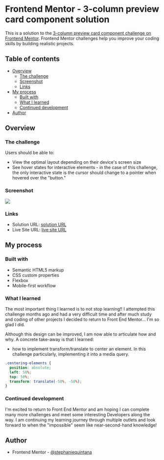 # Frontend Mentor - 3-column preview card component solution

This is a solution to the [3-column preview card component challenge on Frontend Mentor](https://www.frontendmentor.io/challenges/3column-preview-card-component-pH92eAR2-). Frontend Mentor challenges help you improve your coding skills by building realistic projects. 

## Table of contents

- [Overview](#overview)
  - [The challenge](#the-challenge)
  - [Screenshot](#screenshot)
  - [Links](#links)
- [My process](#my-process)
  - [Built with](#built-with)
  - [What I learned](#what-i-learned)
  - [Continued development](#continued-development)
- [Author](#author)


## Overview

### The challenge

Users should be able to:

- View the optimal layout depending on their device's screen size
- See hover states for interactive elements - in the case of this challenge, the only interactive state is the cursor should change to a pointer when hovered over the "button."

### Screenshot

![](https://lh3.googleusercontent.com/DdVgQAVkA8mo0nniNa6aVP-0ag3CT2BIeEO3K21r5te8RAlJz_FiVbeaD93PxKCEUYGGuxaUKFf5GdT-n0OV4M9ODsiwLnn_beToXCMi1pXPg9j3JCVXMbZt_z6OnSvVk8CKRCCXfnUClUYTZFAgsgPcWBZXAkblwq2bDqMKD7gQTxOqHCKpOcmeHQLALuqzftJm2s-T6PODbodoLGnhx3iOLJ5A7l_9McKI1qnoB_2HstznBK5bk25uflqFy_FuKHxYLqqTeHn3UaK5sFRHQZOSQEDjBGnCQxjTig2Ms0t_gKowIskXuFh2bK1k0HFB5yhFy_4XUObnf0mvFpa0a_isz0Yk55M7S-Dx8aoD5GORilSuyhtu1D-lBRvjjVbGYhcul-4tGgbtNBPK1jtgMBsujkSP39-ZLUSAxtCUALWqyFeaYs966V4Px-UviFhFljOrDGLg0xpE06psIXLM_DJKivEi1ZhMfP-K1yHlMh9nWgrcSUole6u-h86lelPnLL67sjy4Y2ZnIZDSblefIQUnzCcczEeHYnRBmhmZ4Cmk6NYAXmvMHvAT0S24uBNqouocwWE_gqamlgCV8rP6fK-WmwzbN14T-wKufMNH89JtZ3Q2RuDAAF7nEN4Qz5riWg4bQ_Xhbdi5Q-ZbPsZPyqH3FNikVsmpabfwvjCMTvcFitxCYZgYU9eVoPn8O42N-NS77FiePLx_LXaBy9UYSpqf=w565-h310-no?authuser=0)

### Links

- Solution URL: [solution URL](https://github.com/stephaniequintana/FrontEndMentor.challenges.3column-preview-card-component)
- Live Site URL: [live site URL](https://stephaniequintana.github.io/3column-preview-card-component/)

## My process

### Built with

- Semantic HTML5 markup
- CSS custom properties
- Flexbox
- Mobile-first workflow

### What I learned

The most important thing I learned is to not stop learning!! I attempted this challenge months ago and had a very difficult time and after much study and coding of other projects I decided to return to Front End Mentor... I'm so glad I did. 

Although this design can be improved, I am now able to articulate how and why. A concrete take-away is that I learned:
 - how to implement transform/translate to center an element. In this challenge particularly, implementing it into a media query.

```css
.centering-elements {
  position: absolute;
  left: 50%;
  top: 50%;
  transform: translate(-50%, -50%);
}
```


### Continued development

I'm excited to return to Front End Mentor and am hoping I can complete many more challenges and meet some interesting Developers along the way. I am continuing my learning journey through multiple outlets and look forward to when the "impossible" seem like near-second-hand knowledge!



## Author
- Frontend Mentor - [@stephaniequintana](https://www.frontendmentor.io/profile/stephaniequintana)






